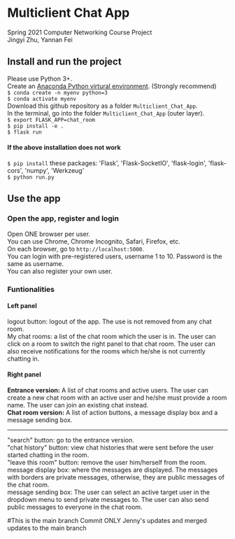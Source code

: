 # Multiclient Chat App
Spring 2021 Computer Networking Course Project <br>
Jingyi Zhu, Yannan Fei

## Install and run the project
Please use Python 3+. <br>
Create an <a href="https://docs.conda.io/projects/conda/en/latest/user-guide/tasks/manage-environments.html">Anaconda Python virtural environment</a>. (Strongly recommend)</br>
`$ conda create -n myenv python=3` <br>
`$ conda activate myenv` <br>
Download this github repository as a folder `Multiclient_Chat_App`.</br>
In the terminal, go into the folder `Multiclient_Chat_App` (outer layer).</br>
`$ export FLASK_APP=chat_room` </br>
`$ pip install -e .` </br>
`$ flask run` <br>
#### If the above installation does not work
`$ pip install` these packages: 'Flask', 'Flask-SocketIO', 'flask-login', 'flask-cors', 'numpy', 'Werkzeug' <br>
`$ python run.py` <br>

## Use the app
### Open the app, register and login
Open ONE browser per user. </br>
You can use Chrome, Chrome Incognito, Safari, Firefox, etc. <br>
On each browser, go to `http://localhost:5000`. <br>
You can login with pre-registered users, username 1 to 10. Password is the same as username. <br>
You can also register your own user. <br>

### Funtionalities
#### Left panel
logout button: logout of the app. The use is not removed from any chat room.<br>
My chat rooms: a list of the chat room which the user is in. The user can click on a room to switch the right panel to that chat room. The user can also receive notifications for the rooms which he/she is not currently chatting in.<br>
#### Right panel
<b>Entrance version:</b> A list of chat rooms and active users. The user can create a new chat room with an active user and he/she must provide a room name. The user can join an existing chat instead. <br>
<b>Chat room version:</b> A list of action buttons, a message display box and a message sending box. <br>
<hr>
"search" button: go to the entrance version. <br>
"chat history" button: view chat histories that were sent before the user started chatting in the room. <br>
"leave this room" button: remove the user him/herself from the room. <br>
message display box: where the messages are displayed. The messages with borders are private messages, otherwise, they are public messages of the chat room. <br>
message sending box: The user can select an active target user in the dropdown menu to send private messages to. The user can also send public messages to everyone in the chat room. <br>


#This is the main branch
Commit ONLY Jenny's updates and merged updates to the main branch